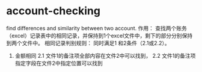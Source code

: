 # account-checking
find differences and similarity  between two account.
作用：
查找两个账务（excel）记录表中的相同记录，并保持到1个excel文件中，剩下的部分分别保持到两个文件中。
相同记录判别规则：
同时满足1 和2条件（2.1或2.2）。
1.   金额相同
2.1  文件1的备注项全部内容在文件2中可以找到，
2.2  文件1的备注项指定字段在文件2中指定位置可以找到
